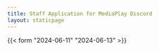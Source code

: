 ```yaml
---
title: Staff Application for MediaPlay Discord
layout: staticpage
---
```


{{< form "2024-06-11" "2024-06-13" >}}